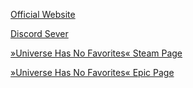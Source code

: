 [Official Website](https://www.dsisoftworks.com/)

[Discord Sever](https://discord.gg/bEs5vMEdu4)

[»Universe Has No Favorites« Steam Page](https://store.steampowered.com/app/2625600/Universe_Has_No_Favorites/)

[»Universe Has No Favorites« Epic Page](https://store.epicgames.com/en-US/p/universe-has-no-favorites-dd2b5c)